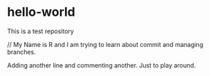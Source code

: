 # hello-world
This is a test repository

// My Name is R and I am trying to learn about commit and managing branches. 

Adding another line and commenting another. Just to play around.
